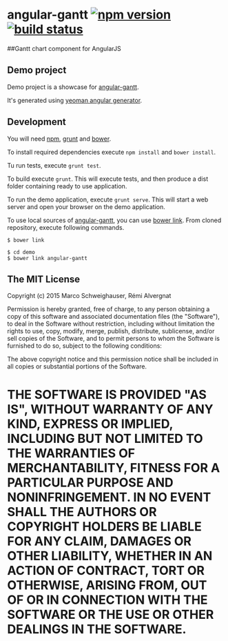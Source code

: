 
# angular-gantt [![npm version](http://img.shields.io/npm/v/angular-gantt.svg)](https://npmjs.org/package/angular-gantt) [![build status](http://img.shields.io/travis/angular-gantt/angular-gantt.svg)](https://travis-ci.org/angular-gantt/angular-gantt)

##Gantt chart component for AngularJS

## Demo project

Demo project is a showcase for [angular-gantt](https://github.com/angular-gantt/angular-gantt).

It's generated using [yeoman angular generator](https://github.com/yeoman/generator-angular).

## Development

You will need [npm](https://www.npmjs.org/), [grunt](http://gruntjs.com/) and [bower](http://bower.io/).

To install required dependencies execute `npm install` and `bower install`.

Tu run tests, execute `grunt test`.

To build execute `grunt`. This will execute tests, and then produce a dist folder containing ready to use application.

To run the demo application, execute `grunt serve`. This will start a web server and open your browser on the demo application.

To use local sources of [angular-gantt](https://github.com/angular-gantt/angular-gantt), you can use
[bower link](http://bower.io/docs/api/#link). From cloned repository, execute following commands.


    $ bower link

    $ cd demo
    $ bower link angular-gantt

## The MIT License

Copyright (c) 2015 Marco Schweighauser, Rémi Alvergnat

Permission is hereby granted, free of charge, to any person obtaining a copy
of this software and associated documentation files (the "Software"), to deal
in the Software without restriction, including without limitation the rights
to use, copy, modify, merge, publish, distribute, sublicense, and/or sell
copies of the Software, and to permit persons to whom the Software is
furnished to do so, subject to the following conditions:

The above copyright notice and this permission notice shall be included in
all copies or substantial portions of the Software.

THE SOFTWARE IS PROVIDED "AS IS", WITHOUT WARRANTY OF ANY KIND, EXPRESS OR
IMPLIED, INCLUDING BUT NOT LIMITED TO THE WARRANTIES OF MERCHANTABILITY,
FITNESS FOR A PARTICULAR PURPOSE AND NONINFRINGEMENT. IN NO EVENT SHALL THE
AUTHORS OR COPYRIGHT HOLDERS BE LIABLE FOR ANY CLAIM, DAMAGES OR OTHER
LIABILITY, WHETHER IN AN ACTION OF CONTRACT, TORT OR OTHERWISE, ARISING FROM,
OUT OF OR IN CONNECTION WITH THE SOFTWARE OR THE USE OR OTHER DEALINGS IN
THE SOFTWARE.
=======
